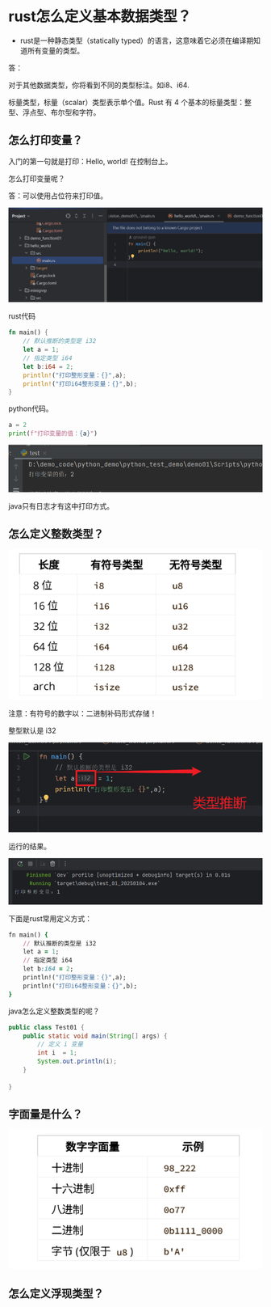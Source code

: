 # rust怎么定义基本数据类型？

- rust是⼀种静态类型（statically typed）的语⾔，这意味着它必须在编译期知道所有变量的类型。

答：

对于其他数据类型，你将看到不同的类型标注。如i8、i64.

标量类型，标量（scalar）类型表⽰单个值。Rust 有 4 个基本的标量类型：整型、浮点型、布尔型和字符。

## 怎么打印变量？

入门的第一句就是打印：Hello, world! 在控制台上。

怎么打印变量呢？

答：可以使用占位符来打印值。

![image-20250104211754419](rust_20250104_demo01.assets/image-20250104211754419.png)

rust代码

```rust
fn main() {
    // 默认推断的类型是 i32
    let a = 1;
    // 指定类型 i64
    let b:i64 = 2;
    println!("打印整形变量：{}",a);
    println!("打印i64整形变量：{}",b);
}
```

python代码。

```python
a = 2
print(f"打印变量的值：{a}")
```

![image-20250104212555699](rust_20250104_demo01.assets/image-20250104212555699.png)

java只有日志才有这中打印方式。





## 怎么定义整数类型？

![image-20250104205329744](rust_20250104_demo01.assets/image-20250104205329744.png)

注意：有符号的数字以：二进制补码形式存储！

整型默认是 i32

![image-20250104210510714](rust_20250104_demo01.assets/image-20250104210510714.png)

运行的结果。

![image-20250104210446544](rust_20250104_demo01.assets/image-20250104210446544.png)

下面是rust常用定义方式：

```ruby
fn main() {
    // 默认推断的类型是 i32
    let a = 1;
    // 指定类型 i64
    let b:i64 = 2;
    println!("打印整形变量：{}",a);
    println!("打印i64整形变量：{}",b);
}
```

java怎么定义整数类型的呢？

```java
public class Test01 {
    public static void main(String[] args) {
        // 定义 i 变量
        int i  = 1;
        System.out.println(i);
    }
   
}
```

## 字面量是什么？



![image-20250104205928055](rust_20250104_demo01.assets/image-20250104205928055.png)

## 怎么定义浮现类型？







